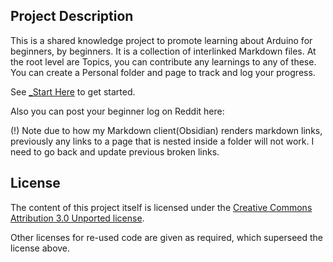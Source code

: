 ## Project Description

This is a shared knowledge project to promote learning about Arduino for beginners, by beginners. It is a collection of interlinked Markdown files. At the root level are Topics, you can contribute any learnings to any of these. You can create a Personal folder and page to track and log your progress.

See [_Start Here](_Start%20Here.md) to get started.

Also you can post your beginner log on Reddit here: 

(!) Note due to how my Markdown client(Obsidian) renders markdown links, previously any links to a page that is nested inside a folder will not work. I need to go back and update previous broken links. 

## License

The content of this project itself is licensed under the [Creative Commons Attribution 3.0 Unported license](https://creativecommons.org/licenses/by/3.0/).

Other licenses for re-used code are given as required, which superseed the license above.
